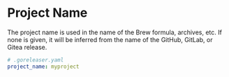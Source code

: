 # Project Name

The project name is used in the name of the Brew formula, archives, etc.
If none is given, it will be inferred from the name of the GitHub, GitLab, or
Gitea release.

```yaml
# .goreleaser.yaml
project_name: myproject
```
